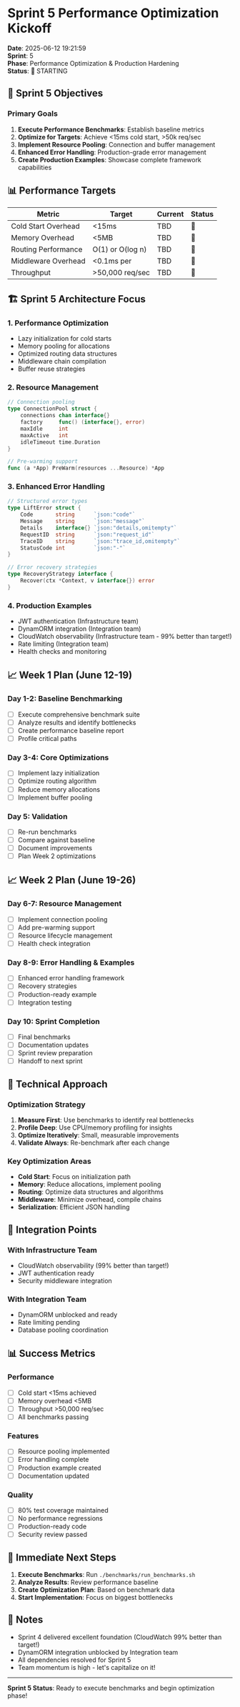 # Sprint 5 Performance Optimization Kickoff

**Date**: 2025-06-12 19:21:59  
**Sprint**: 5  
**Phase**: Performance Optimization & Production Hardening  
**Status**: 🚀 STARTING

## 🎯 Sprint 5 Objectives

### Primary Goals
1. **Execute Performance Benchmarks**: Establish baseline metrics
2. **Optimize for Targets**: Achieve <15ms cold start, >50k req/sec
3. **Implement Resource Pooling**: Connection and buffer management
4. **Enhanced Error Handling**: Production-grade error management
5. **Create Production Examples**: Showcase complete framework capabilities

## 📊 Performance Targets

| Metric | Target | Current | Status |
|--------|--------|---------|---------|
| Cold Start Overhead | <15ms | TBD | 🔄 |
| Memory Overhead | <5MB | TBD | 🔄 |
| Routing Performance | O(1) or O(log n) | TBD | 🔄 |
| Middleware Overhead | <0.1ms per | TBD | 🔄 |
| Throughput | >50,000 req/sec | TBD | 🔄 |

## 🏗️ Sprint 5 Architecture Focus

### 1. Performance Optimization
- Lazy initialization for cold starts
- Memory pooling for allocations
- Optimized routing data structures
- Middleware chain compilation
- Buffer reuse strategies

### 2. Resource Management
```go
// Connection pooling
type ConnectionPool struct {
    connections chan interface{}
    factory     func() (interface{}, error)
    maxIdle     int
    maxActive   int
    idleTimeout time.Duration
}

// Pre-warming support
func (a *App) PreWarm(resources ...Resource) *App
```

### 3. Enhanced Error Handling
```go
// Structured error types
type LiftError struct {
    Code       string      `json:"code"`
    Message    string      `json:"message"`
    Details    interface{} `json:"details,omitempty"`
    RequestID  string      `json:"request_id"`
    TraceID    string      `json:"trace_id,omitempty"`
    StatusCode int         `json:"-"`
}

// Error recovery strategies
type RecoveryStrategy interface {
    Recover(ctx *Context, v interface{}) error
}
```

### 4. Production Examples
- JWT authentication (Infrastructure team)
- DynamORM integration (Integration team)
- CloudWatch observability (Infrastructure team - 99% better than target!)
- Rate limiting (Integration team)
- Health checks and monitoring

## 📈 Week 1 Plan (June 12-19)

### Day 1-2: Baseline Benchmarking
- [ ] Execute comprehensive benchmark suite
- [ ] Analyze results and identify bottlenecks
- [ ] Create performance baseline report
- [ ] Profile critical paths

### Day 3-4: Core Optimizations
- [ ] Implement lazy initialization
- [ ] Optimize routing algorithm
- [ ] Reduce memory allocations
- [ ] Implement buffer pooling

### Day 5: Validation
- [ ] Re-run benchmarks
- [ ] Compare against baseline
- [ ] Document improvements
- [ ] Plan Week 2 optimizations

## 📈 Week 2 Plan (June 19-26)

### Day 6-7: Resource Management
- [ ] Implement connection pooling
- [ ] Add pre-warming support
- [ ] Resource lifecycle management
- [ ] Health check integration

### Day 8-9: Error Handling & Examples
- [ ] Enhanced error handling framework
- [ ] Recovery strategies
- [ ] Production-ready example
- [ ] Integration testing

### Day 10: Sprint Completion
- [ ] Final benchmarks
- [ ] Documentation updates
- [ ] Sprint review preparation
- [ ] Handoff to next sprint

## 🔧 Technical Approach

### Optimization Strategy
1. **Measure First**: Use benchmarks to identify real bottlenecks
2. **Profile Deep**: Use CPU/memory profiling for insights
3. **Optimize Iteratively**: Small, measurable improvements
4. **Validate Always**: Re-benchmark after each change

### Key Optimization Areas
- **Cold Start**: Focus on initialization path
- **Memory**: Reduce allocations, implement pooling
- **Routing**: Optimize data structures and algorithms
- **Middleware**: Minimize overhead, compile chains
- **Serialization**: Efficient JSON handling

## 🤝 Integration Points

### With Infrastructure Team
- CloudWatch observability (99% better than target!)
- JWT authentication ready
- Security middleware integration

### With Integration Team
- DynamORM unblocked and ready
- Rate limiting pending
- Database pooling coordination

## 📊 Success Metrics

### Performance
- [ ] Cold start <15ms achieved
- [ ] Memory overhead <5MB
- [ ] Throughput >50,000 req/sec
- [ ] All benchmarks passing

### Features
- [ ] Resource pooling implemented
- [ ] Error handling complete
- [ ] Production example created
- [ ] Documentation updated

### Quality
- [ ] 80% test coverage maintained
- [ ] No performance regressions
- [ ] Production-ready code
- [ ] Security review passed

## 🚀 Immediate Next Steps

1. **Execute Benchmarks**: Run `./benchmarks/run_benchmarks.sh`
2. **Analyze Results**: Review performance baseline
3. **Create Optimization Plan**: Based on benchmark data
4. **Start Implementation**: Focus on biggest bottlenecks

## 📝 Notes

- Sprint 4 delivered excellent foundation (CloudWatch 99% better than target!)
- DynamORM integration unblocked by Integration team
- All dependencies resolved for Sprint 5
- Team momentum is high - let's capitalize on it!

---

**Sprint 5 Status**: Ready to execute benchmarks and begin optimization phase! 